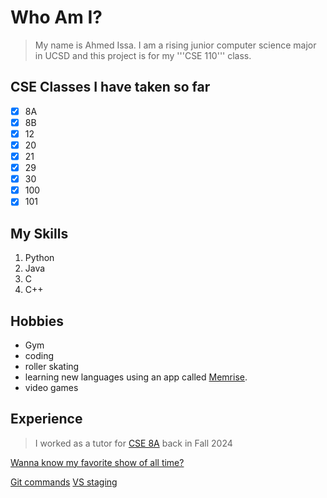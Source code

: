 

# **Who Am I?**
> My name is Ahmed Issa. I am a rising junior computer science major in UCSD and this project is for my '''CSE 110''' class.
>  

## **CSE Classes I have taken so far**
- [x] 8A
- [x] 8B
- [x] 12
- [x] 20
- [x] 21
- [x] 29
- [x] 30
- [x] 100
- [x] 101

## **My Skills**
1. Python
2. Java
3. C
4. C++

## Hobbies
* Gym
* coding
* roller skating
* learning new languages using an app called [Memrise](https://www.memrise.com/en-us/).
* video games

## Experience
> I worked as a tutor for [CSE 8A](#cse-classes-i-have-taken-so-far) back in Fall 2024

[Wanna know my favorite show of all time?](favShow.md)


[Git commands](https://drive.google.com/file/d/1jyTyB7gUFimBTb-2VWqoq2eB7IRD6niS/view?usp=sharing)
[VS staging](https://drive.google.com/file/d/1TOe8rpx-T1Pi8bObt_O5ITlG0TfL_aTH/view?usp=sharing)






